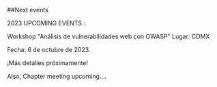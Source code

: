##Next events

2023 UPCOMING EVENTS :

Workshop "Análisis de vulnerabilidades web con OWASP"
 Lugar: CDMX
 
 Fecha: 6 de octubre de 2023.
 
 ¡Más detalles próximamente!

Also, Chapter meeting upcoming....
